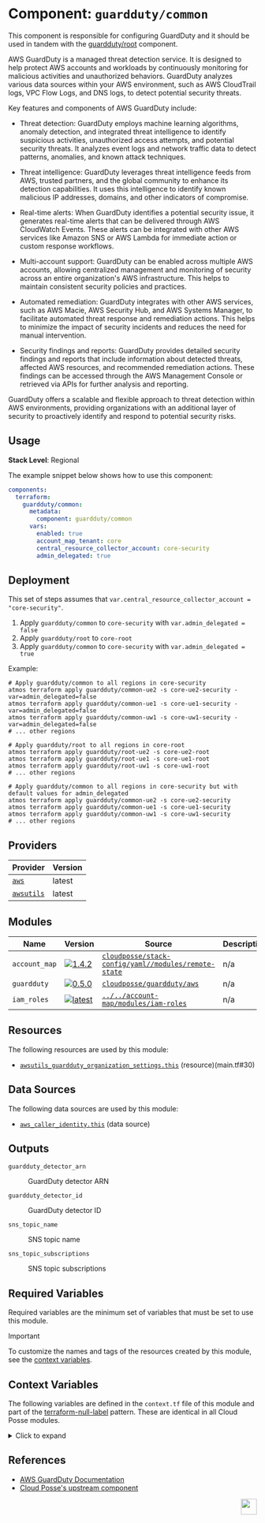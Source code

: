 # Component: `guardduty/common`

This component is responsible for configuring GuardDuty and it should be used in tandem with the [guardduty/root](../root) component.

AWS GuardDuty is a managed threat detection service. It is designed to help protect AWS accounts and workloads by continuously monitoring for malicious activities and unauthorized behaviors. GuardDuty analyzes various data sources within your AWS environment, such as AWS CloudTrail logs, VPC Flow Logs, and DNS logs, to detect potential security threats.

Key features and components of AWS GuardDuty include:

- Threat detection: GuardDuty employs machine learning algorithms, anomaly detection, and integrated threat intelligence to identify suspicious activities, unauthorized access attempts, and potential security threats. It analyzes event logs and network traffic data to detect patterns, anomalies, and known attack techniques.

- Threat intelligence: GuardDuty leverages threat intelligence feeds from AWS, trusted partners, and the global community to enhance its detection capabilities. It uses this intelligence to identify known malicious IP addresses, domains, and other indicators of compromise.

- Real-time alerts: When GuardDuty identifies a potential security issue, it generates real-time alerts that can be delivered through AWS CloudWatch Events. These alerts can be integrated with other AWS services like Amazon SNS or AWS Lambda for immediate action or custom response workflows.

- Multi-account support: GuardDuty can be enabled across multiple AWS accounts, allowing centralized management and monitoring of security across an entire organization's AWS infrastructure. This helps to maintain consistent security policies and practices.

- Automated remediation: GuardDuty integrates with other AWS services, such as AWS Macie, AWS Security Hub, and AWS Systems Manager, to facilitate automated threat response and remediation actions. This helps to minimize the impact of security incidents and reduces the need for manual intervention.

- Security findings and reports: GuardDuty provides detailed security findings and reports that include information about detected threats, affected AWS resources, and recommended remediation actions. These findings can be accessed through the AWS Management Console or retrieved via APIs for further analysis and reporting.

GuardDuty offers a scalable and flexible approach to threat detection within AWS environments, providing organizations with an additional layer of security to proactively identify and respond to potential security risks.

## Usage

**Stack Level**: Regional

The example snippet below shows how to use this component:

```yaml
components:
  terraform:
    guardduty/common:
      metadata:
        component: guardduty/common
      vars:
        enabled: true
        account_map_tenant: core
        central_resource_collector_account: core-security
        admin_delegated: true
```

## Deployment

This set of steps assumes that `var.central_resource_collector_account = "core-security"`.

1. Apply `guardduty/common` to `core-security` with `var.admin_delegated = false`
2. Apply `guardduty/root` to `core-root`
3. Apply `guardduty/common` to `core-security` with `var.admin_delegated = true`

Example:

```
# Apply guardduty/common to all regions in core-security
atmos terraform apply guardduty/common-ue2 -s core-ue2-security -var=admin_delegated=false
atmos terraform apply guardduty/common-ue1 -s core-ue1-security -var=admin_delegated=false
atmos terraform apply guardduty/common-uw1 -s core-uw1-security -var=admin_delegated=false
# ... other regions

# Apply guardduty/root to all regions in core-root
atmos terraform apply guardduty/root-ue2 -s core-ue2-root
atmos terraform apply guardduty/root-ue1 -s core-ue1-root
atmos terraform apply guardduty/root-uw1 -s core-uw1-root
# ... other regions

# Apply guardduty/common to all regions in core-security but with default values for admin_delegated
atmos terraform apply guardduty/common-ue2 -s core-ue2-security
atmos terraform apply guardduty/common-ue1 -s core-ue1-security
atmos terraform apply guardduty/common-uw1 -s core-uw1-security
# ... other regions
```

<!-- BEGINNING OF PRE-COMMIT-TERRAFORM DOCS HOOK -->





## Providers

| Provider | Version |
| --- | --- |
| [`aws`](https://registry.terraform.io/providers/aws/latest) | latest |
| [`awsutils`](https://registry.terraform.io/providers/awsutils/latest) | latest |


## Modules

Name | Version | Source | Description
--- | --- | --- | ---
`account_map` | [![1.4.2](https://img.shields.io/badge/_____1.4.2-success.svg?style=for-the-badge)](https://registry.terraform.io/modules/cloudposse/stack-config/yaml/1.4.2/submodules/remote-state) | [`cloudposse/stack-config/yaml//modules/remote-state`](https://registry.terraform.io/modules/cloudposse/stack-config/yaml/1.4.2/submodules/remote-state) | n/a
`guardduty` | [![0.5.0](https://img.shields.io/badge/_____0.5.0-success.svg?style=for-the-badge)](https://registry.terraform.io/modules/cloudposse/guardduty/aws/0.5.0) | [`cloudposse/guardduty/aws`](https://registry.terraform.io/modules/cloudposse/guardduty/aws/0.5.0) | n/a
`iam_roles` | [![latest](https://img.shields.io/badge/____latest-success.svg?style=for-the-badge)](../../account-map/modules/iam-roles) | [`../../account-map/modules/iam-roles`](../../account-map/modules/iam-roles) | n/a


## Resources

The following resources are used by this module:

  - [`awsutils_guardduty_organization_settings.this`](https://registry.terraform.io/providers/hashicorp/awsutils/latest/docs/resources/guardduty_organization_settings) (resource)(main.tf#30)

## Data Sources

The following data sources are used by this module:

  - [`aws_caller_identity.this`](https://registry.terraform.io/providers/hashicorp/aws/latest/docs/data-sources/caller_identity) (data source)

## Outputs

<dl>
  <dt><code>guardduty_detector_arn</code></dt>
  <dd>

  
  GuardDuty detector ARN<br/>

  </dd>
  <dt><code>guardduty_detector_id</code></dt>
  <dd>

  
  GuardDuty detector ID<br/>

  </dd>
  <dt><code>sns_topic_name</code></dt>
  <dd>

  
  SNS topic name<br/>

  </dd>
  <dt><code>sns_topic_subscriptions</code></dt>
  <dd>

  
  SNS topic subscriptions<br/>

  </dd>
</dl>

## Required Variables

Required variables are the minimum set of variables that must be set to use this module.

> [!IMPORTANT]
>
> To customize the names and tags of the resources created by this module, see the [context variables](#context-variables).
>



## Context Variables

The following variables are defined in the `context.tf` file of this module and part of the [terraform-null-label](https://registry.terraform.io/modules/cloudposse/label/null) pattern. These are identical in all Cloud Posse modules.

<details>
<summary>Click to expand</summary>



</details>
<!-- END OF PRE-COMMIT-TERRAFORM DOCS HOOK -->

## References
* [AWS GuardDuty Documentation](https://aws.amazon.com/guardduty/)
* [Cloud Posse's upstream component](https://github.com/cloudposse/terraform-aws-components/tree/main/modules/guardduty/common/)

[<img src="https://cloudposse.com/logo-300x69.svg" height="32" align="right"/>](https://cpco.io/component)
